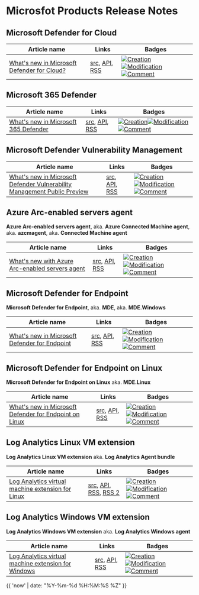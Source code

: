 # Microsfot Products Release Notes

## Microsoft Defender for Cloud

Article name|Links|Badges
-|-|-
[What's new in Microsoft Defender for Cloud?](https://docs.microsoft.com/en-us/azure/defender-for-cloud/release-notes)|[src](https://github.com/MicrosoftDocs/azure-docs/blob/main/articles/defender-for-cloud/release-notes.md), [API](https://api.github.com/repos/MicrosoftDocs/azure-docs/commits?path=articles/defender-for-cloud/release-notes.md), [RSS](https://docs.microsoft.com/api/search/rss?search=%22What%27s+new+in+Microsoft+Defender+for+Cloud%3F+Article%22&locale=en-us)|[![Creation](https://img.shields.io/badge/dynamic/json?style=social&label=Creation&query=%24%5B-1%3A%5D.commit.author.date&suffix=%20UTC&url=https%3A%2F%2Fapi.github.com%2Frepos%2FMicrosoftDocs%2Fazure-docs%2Fcommits%3Fpath%3Darticles%2Fdefender-for-cloud%2Frelease-notes.md)](https://github.com/MicrosoftDocs/azure-docs/blob/main/articles/defender-for-cloud/release-notes.md)[![Modification](https://img.shields.io/badge/dynamic/json?style=social&label=Modification&query=%24%5B0%5D.commit.author.date&suffix=%20UTC&url=https%3A%2F%2Fapi.github.com%2Frepos%2FMicrosoftDocs%2Fazure-docs%2Fcommits%3Fpath%3Darticles%2Fdefender-for-cloud%2Frelease-notes.md)](https://github.com/MicrosoftDocs/azure-docs/blob/main/articles/defender-for-cloud/release-notes.md)[![Comment](https://img.shields.io/badge/dynamic/json?style=social&label=Comment&query=%24%5B0%5D.commit.message&url=https%3A%2F%2Fapi.github.com%2Frepos%2FMicrosoftDocs%2Fazure-docs%2Fcommits%3Fpath%3Darticles%2Fdefender-for-cloud%2Frelease-notes.md)](https://github.com/MicrosoftDocs/azure-docs/blob/main/articles/defender-for-cloud/release-notes.md)

## Microsoft 365 Defender

Article name|Links|Badges
-|-|-
[What's new in Microsoft 365 Defender](https://docs.microsoft.com/en-us/microsoft-365/security/defender/whats-new?view=o365-worldwide)|[src](https://github.com/MicrosoftDocs/microsoft-365-docs/blob/public/microsoft-365/security/defender/whats-new.md), [API](https://api.github.com/repos/MicrosoftDocs/microsoft-365-docs/commits?path=microsoft-365/security/defender/whats-new.md), [RSS](https://docs.microsoft.com/api/search/rss?search=%22What%27s+new+in+Microsoft+365+Defender+Article%22&locale=en-us)|[![Creation](https://img.shields.io/badge/dynamic/json?style=social&label=Creation&query=%24%5B-1%3A%5D.commit.author.date&suffix=%20UTC&url=https%3A%2F%2Fapi.github.com%2Frepos%2FMicrosoftDocs%2Fmicrosoft-365-docs%2Fcommits%3Fpath%3Dmicrosoft-365%2Fsecurity%2Fdefender%2Fwhats-new.md)](https://github.com/MicrosoftDocs/microsoft-365-docs/blob/public/microsoft-365/security/defender/whats-new.md)[![Modification](https://img.shields.io/badge/dynamic/json?style=social&label=Modification&query=%24%5B0%5D.commit.author.date&suffix=%20UTC&url=https%3A%2F%2Fapi.github.com%2Frepos%2FMicrosoftDocs%2Fmicrosoft-365-docs%2Fcommits%3Fpath%3Dmicrosoft-365%2Fsecurity%2Fdefender%2Fwhats-new.md)](https://github.com/MicrosoftDocs/microsoft-365-docs/blob/public/microsoft-365/security/defender/whats-new.md)[![Comment](https://img.shields.io/badge/dynamic/json?style=social&label=Comment&query=%24%5B0%5D.commit.message&url=https%3A%2F%2Fapi.github.com%2Frepos%2FMicrosoftDocs%2Fmicrosoft-365-docs%2Fcommits%3Fpath%3Dmicrosoft-365%2Fsecurity%2Fdefender%2Fwhats-new.md)](https://github.com/MicrosoftDocs/microsoft-365-docs/blob/public/microsoft-365/security/defender/whats-new.md)

## Microsoft Defender Vulnerability Management

Article name|Links|Badges
-|-|-
[What's new in Microsoft Defender Vulnerability Management Public Preview](https://docs.microsoft.com/en-us/microsoft-365/security/defender-vulnerability-management/whats-new-in-microsoft-defender-vulnerability-management?view=o365-worldwide)|[src](https://github.com/MicrosoftDocs/microsoft-365-docs/blob/public/microsoft-365/security/defender-vulnerability-management/whats-new-in-microsoft-defender-vulnerability-management.md), [API](https://api.github.com/repos/MicrosoftDocs/microsoft-365-docs/commits?path=microsoft-365/security/defender-vulnerability-management/whats-new-in-microsoft-defender-vulnerability-management.md), [RSS](https://docs.microsoft.com/api/search/rss?search=%22What%27s+new+in+Microsoft+Defender+Vulnerability+Management+Public+Preview+Article%22&locale=en-us)|[![Creation](https://img.shields.io/badge/dynamic/json?style=social&label=Creation&query=%24%5B-1%3A%5D.commit.author.date&suffix=%20UTC&url=https%3A%2F%2Fapi.github.com%2Frepos%2FMicrosoftDocs%2Fmicrosoft-365-docs%2Fcommits%3Fpath%3Dmicrosoft-365%2Fsecurity%2Fdefender-vulnerability-management%2Fwhats-new-in-microsoft-defender-vulnerability-management.md)](https://github.com/MicrosoftDocs/microsoft-365-docs/blob/public/microsoft-365/security/defender-vulnerability-management/whats-new-in-microsoft-defender-vulnerability-management.md)[![Modification](https://img.shields.io/badge/dynamic/json?style=social&label=Modification&query=%24%5B0%5D.commit.author.date&suffix=%20UTC&url=https%3A%2F%2Fapi.github.com%2Frepos%2FMicrosoftDocs%2Fmicrosoft-365-docs%2Fcommits%3Fpath%3Dmicrosoft-365%2Fsecurity%2Fdefender-vulnerability-management%2Fwhats-new-in-microsoft-defender-vulnerability-management.md)](https://github.com/MicrosoftDocs/microsoft-365-docs/blob/public/microsoft-365/security/defender-vulnerability-management/whats-new-in-microsoft-defender-vulnerability-management.md)[![Comment](https://img.shields.io/badge/dynamic/json?style=social&label=Comment&query=%24%5B0%5D.commit.message&url=https%3A%2F%2Fapi.github.com%2Frepos%2FMicrosoftDocs%2Fmicrosoft-365-docs%2Fcommits%3Fpath%3Dmicrosoft-365%2Fsecurity%2Fdefender-vulnerability-management%2Fwhats-new-in-microsoft-defender-vulnerability-management.md)](https://github.com/MicrosoftDocs/microsoft-365-docs/blob/public/microsoft-365/security/defender-vulnerability-management/whats-new-in-microsoft-defender-vulnerability-management.md)

## Azure Arc-enabled servers agent

**Azure Arc-enabled servers agent**, aka. **Azure Connected Machine agent**, aka. **azcmagent**, aka. **Connected Machine agent**

Article name|Links|Badges
-|-|-
[What's new with Azure Arc-enabled servers agent](https://docs.microsoft.com/en-us/azure/azure-arc/servers/agent-release-notes)|[src](https://github.com/MicrosoftDocs/azure-docs/blob/main/articles/azure-arc/servers/agent-release-notes.md), [API](https://api.github.com/repos/MicrosoftDocs/azure-docs/commits?path=articles/azure-arc/servers/agent-release-notes.md), [RSS](https://docs.microsoft.com/api/search/rss?search=%22What%27s+new+with+Azure+Arc-enabled+servers+agent+Article%22&locale=en-us)|[![Creation](https://img.shields.io/badge/dynamic/json?style=social&label=Creation&query=%24%5B-1%3A%5D.commit.author.date&suffix=%20UTC&url=https%3A%2F%2Fapi.github.com%2Frepos%2FMicrosoftDocs%2Fazure-docs%2Fcommits%3Fpath%3Darticles%2Fazure-arc%2Fservers%2Fagent-release-notes.md)](https://github.com/MicrosoftDocs/azure-docs/blob/main/articles/azure-arc/servers/agent-release-notes.md)[![Modification](https://img.shields.io/badge/dynamic/json?style=social&label=Modification&query=%24%5B0%5D.commit.author.date&suffix=%20UTC&url=https%3A%2F%2Fapi.github.com%2Frepos%2FMicrosoftDocs%2Fazure-docs%2Fcommits%3Fpath%3Darticles%2Fazure-arc%2Fservers%2Fagent-release-notes.md)](https://github.com/MicrosoftDocs/azure-docs/blob/main/articles/azure-arc/servers/agent-release-notes.md)[![Comment](https://img.shields.io/badge/dynamic/json?style=social&label=Comment&query=%24%5B0%5D.commit.message&url=https%3A%2F%2Fapi.github.com%2Frepos%2FMicrosoftDocs%2Fazure-docs%2Fcommits%3Fpath%3Darticles%2Fazure-arc%2Fservers%2Fagent-release-notes.md)](https://github.com/MicrosoftDocs/azure-docs/blob/main/articles/azure-arc/servers/agent-release-notes.md)

## Microsoft Defender for Endpoint

**Microsoft Defender for Endpoint**, aka. **MDE**, aka. **MDE.Windows**

Article name|Links|Badges
-|-|-
[What's new in Microsoft Defender for Endpoint](https://docs.microsoft.com/en-us/microsoft-365/security/defender-endpoint/whats-new-in-microsoft-defender-endpoint?view=o365-worldwide)|[src](https://github.com/MicrosoftDocs/microsoft-365-docs/blob/public/microsoft-365/security/defender-endpoint/whats-new-in-microsoft-defender-endpoint.md), [API](https://api.github.com/repos/MicrosoftDocs/microsoft-365-docs/commits?path=microsoft-365/security/defender-endpoint/whats-new-in-microsoft-defender-endpoint.md), [RSS](https://docs.microsoft.com/api/search/rss?search=%22What%27s+new+in+Microsoft+Defender+for+Endpoint+Article%22&locale=en-us)|[![Creation](https://img.shields.io/badge/dynamic/json?style=social&label=Creation&query=%24%5B-1%3A%5D.commit.author.date&suffix=%20UTC&url=https%3A%2F%2Fapi.github.com%2Frepos%2FMicrosoftDocs%2Fmicrosoft-365-docs%2Fcommits%3Fpath%3Dmicrosoft-365%2Fsecurity%2Fdefender-endpoint%2Fwhats-new-in-microsoft-defender-endpoint.md)](https://github.com/MicrosoftDocs/microsoft-365-docs/blob/public/microsoft-365/security/defender-endpoint/whats-new-in-microsoft-defender-endpoint.md)[![Modification](https://img.shields.io/badge/dynamic/json?style=social&label=Modification&query=%24%5B0%5D.commit.author.date&suffix=%20UTC&url=https%3A%2F%2Fapi.github.com%2Frepos%2FMicrosoftDocs%2Fmicrosoft-365-docs%2Fcommits%3Fpath%3Dmicrosoft-365%2Fsecurity%2Fdefender-endpoint%2Fwhats-new-in-microsoft-defender-endpoint.md)](https://github.com/MicrosoftDocs/microsoft-365-docs/blob/public/microsoft-365/security/defender-endpoint/whats-new-in-microsoft-defender-endpoint.md)[![Comment](https://img.shields.io/badge/dynamic/json?style=social&label=Comment&query=%24%5B0%5D.commit.message&url=https%3A%2F%2Fapi.github.com%2Frepos%2FMicrosoftDocs%2Fmicrosoft-365-docs%2Fcommits%3Fpath%3Dmicrosoft-365%2Fsecurity%2Fdefender-endpoint%2Fwhats-new-in-microsoft-defender-endpoint.md)](https://github.com/MicrosoftDocs/microsoft-365-docs/blob/public/microsoft-365/security/defender-endpoint/whats-new-in-microsoft-defender-endpoint.md)

## Microsoft Defender for Endpoint on Linux

**Microsoft Defender for Endpoint on Linux** aka. **MDE.Linux**

Article name|Links|Badges
-|-|-
[What's new in Microsoft Defender for Endpoint on Linux](https://docs.microsoft.com/en-us/microsoft-365/security/defender-endpoint/linux-whatsnew?view=o365-worldwide)|[src](https://github.com/MicrosoftDocs/microsoft-365-docs/blob/public/microsoft-365/security/defender-endpoint/linux-whatsnew.md), [API](https://api.github.com/repos/MicrosoftDocs/microsoft-365-docs/commits?path=microsoft-365/security/defender-endpoint/linux-whatsnew.md), [RSS](https://docs.microsoft.com/api/search/rss?search=%22What%27s+new+in+Microsoft+Defender+for+Endpoint+on+Linux+Article%22&locale=en-us)|[![Creation](https://img.shields.io/badge/dynamic/json?style=social&label=Creation&query=%24%5B-1%3A%5D.commit.author.date&suffix=%20UTC&url=https%3A%2F%2Fapi.github.com%2Frepos%2FMicrosoftDocs%2Fmicrosoft-365-docs%2Fcommits%3Fpath%3Dmicrosoft-365%2Fsecurity%2Fdefender-endpoint%2Flinux-whatsnew.md)](https://github.com/MicrosoftDocs/microsoft-365-docs/blob/public/microsoft-365/security/defender-endpoint/linux-whatsnew.md)[![Modification](https://img.shields.io/badge/dynamic/json?style=social&label=Modification&query=%24%5B0%5D.commit.author.date&suffix=%20UTC&url=https%3A%2F%2Fapi.github.com%2Frepos%2FMicrosoftDocs%2Fmicrosoft-365-docs%2Fcommits%3Fpath%3Dmicrosoft-365%2Fsecurity%2Fdefender-endpoint%2Flinux-whatsnew.md)](https://github.com/MicrosoftDocs/microsoft-365-docs/blob/public/microsoft-365/security/defender-endpoint/linux-whatsnew.md)[![Comment](https://img.shields.io/badge/dynamic/json?style=social&label=Comment&query=%24%5B0%5D.commit.message&url=https%3A%2F%2Fapi.github.com%2Frepos%2FMicrosoftDocs%2Fmicrosoft-365-docs%2Fcommits%3Fpath%3Dmicrosoft-365%2Fsecurity%2Fdefender-endpoint%2Flinux-whatsnew.md)](https://github.com/MicrosoftDocs/microsoft-365-docs/blob/public/microsoft-365/security/defender-endpoint/linux-whatsnew.md)

## Log Analytics Linux VM extension

**Log Analytics Linux VM extension** aka. **Log Analytics Agent bundle**

Article name|Links|Badges
-|-|-
[Log Analytics virtual machine extension for Linux](https://docs.microsoft.com/en-gb/azure/virtual-machines/extensions/oms-linux?toc=%2Fazure%2Fazure-monitor%2Ftoc.json)|[src](https://github.com/MicrosoftDocs/azure-docs/blob/main/articles/virtual-machines/extensions/oms-linux.md), [API](https://api.github.com/repos/MicrosoftDocs/azure-docs/commits?path=articles/virtual-machines/extensions/oms-linux.md), [RSS](https://docs.microsoft.com/api/search/rss?search=%22Log+Analytics+virtual+machine+extension+for+Linux+Article%22&locale=en-us), [RSS 2](https://github.com/microsoft/OMS-Agent-for-Linux/releases)|[![Creation](https://img.shields.io/badge/dynamic/json?style=social&label=Creation&query=%24%5B-1%3A%5D.commit.author.date&suffix=%20UTC&url=https%3A%2F%2Fapi.github.com%2Frepos%2FMicrosoftDocs%2Fazure-docs%2Fcommits%3Fpath%3Darticles%2Fvirtual-machines%2Fextensions%2Foms-linux.md)](https://github.com/MicrosoftDocs/azure-docs/blob/main/articles/virtual-machines/extensions/oms-linux.md)[![Modification](https://img.shields.io/badge/dynamic/json?style=social&label=Modification&query=%24%5B0%5D.commit.author.date&suffix=%20UTC&url=https%3A%2F%2Fapi.github.com%2Frepos%2FMicrosoftDocs%2Fazure-docs%2Fcommits%3Fpath%3Darticles%2Fvirtual-machines%2Fextensions%2Foms-linux.md)](https://github.com/MicrosoftDocs/azure-docs/blob/main/articles/virtual-machines/extensions/oms-linux.md)[![Comment](https://img.shields.io/badge/dynamic/json?style=social&label=Comment&query=%24%5B0%5D.commit.message&url=https%3A%2F%2Fapi.github.com%2Frepos%2FMicrosoftDocs%2Fazure-docs%2Fcommits%3Fpath%3Darticles%2Fvirtual-machines%2Fextensions%2Foms-linux.md)](https://github.com/MicrosoftDocs/azure-docs/blob/main/articles/virtual-machines/extensions/oms-linux.md)

## Log Analytics Windows VM extension

**Log Analytics Windows VM extension** aka. **Log Analytics Windows agent**

Article name|Links|Badges
-|-|-
[Log Analytics virtual machine extension for Windows](https://docs.microsoft.com/en-gb/azure/virtual-machines/extensions/oms-windows?toc=%2Fazure%2Fazure-monitor%2Ftoc.json)|[src](https://github.com/MicrosoftDocs/azure-docs/blob/main/articles/virtual-machines/extensions/oms-windows.md), [API](https://api.github.com/repos/MicrosoftDocs/azure-docs/commits?path=articles/virtual-machines/extensions/oms-windows.md), [RSS](https://docs.microsoft.com/api/search/rss?search=%22Log+Analytics+virtual+machine+extension+for+Windows+Article%22&locale=en-us)|[![Creation](https://img.shields.io/badge/dynamic/json?style=social&label=Creation&query=%24%5B-1%3A%5D.commit.author.date&suffix=%20UTC&url=https%3A%2F%2Fapi.github.com%2Frepos%2FMicrosoftDocs%2Fazure-docs%2Fcommits%3Fpath%3Darticles%2Fvirtual-machines%2Fextensions%2Foms-windows.md)](https://github.com/MicrosoftDocs/azure-docs/blob/main/articles/virtual-machines/extensions/oms-windows.md)[![Modification](https://img.shields.io/badge/dynamic/json?style=social&label=Modification&query=%24%5B0%5D.commit.author.date&suffix=%20UTC&url=https%3A%2F%2Fapi.github.com%2Frepos%2FMicrosoftDocs%2Fazure-docs%2Fcommits%3Fpath%3Darticles%2Fvirtual-machines%2Fextensions%2Foms-windows.md)](https://github.com/MicrosoftDocs/azure-docs/blob/main/articles/virtual-machines/extensions/oms-windows.md)[![Comment](https://img.shields.io/badge/dynamic/json?style=social&label=Comment&query=%24%5B0%5D.commit.message&url=https%3A%2F%2Fapi.github.com%2Frepos%2FMicrosoftDocs%2Fazure-docs%2Fcommits%3Fpath%3Darticles%2Fvirtual-machines%2Fextensions%2Foms-windows.md)](https://github.com/MicrosoftDocs/azure-docs/blob/main/articles/virtual-machines/extensions/oms-windows.md)

{{ 'now' | date: "%Y-%m-%d %H:%M:%S %Z" }}
